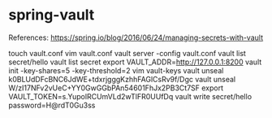 # spring-vault

References: https://spring.io/blog/2016/06/24/managing-secrets-with-vault

touch vault.conf
vim vault.conf
vault server -config vault.conf
vault list secret/hello
vault list secret
export VAULT_ADDR=http://127.0.0.1:8200
vault init -key-shares=5 -key-threshold=2
vim vault-keys
vault unseal k0BLUdDFcBNC6JdWE+tdxrjgggKzhhFAGlCsRv9f/Dgc
vault unseal W/zI17NFv2vUeC+YY0GwGGbPAn54601FhJx2PB3Ct7SF
export VAULT_TOKEN=s.YupolRCUmVLd2wTlFR0UUfDq
vault write secret/hello password=H@rdT0Gu3ss